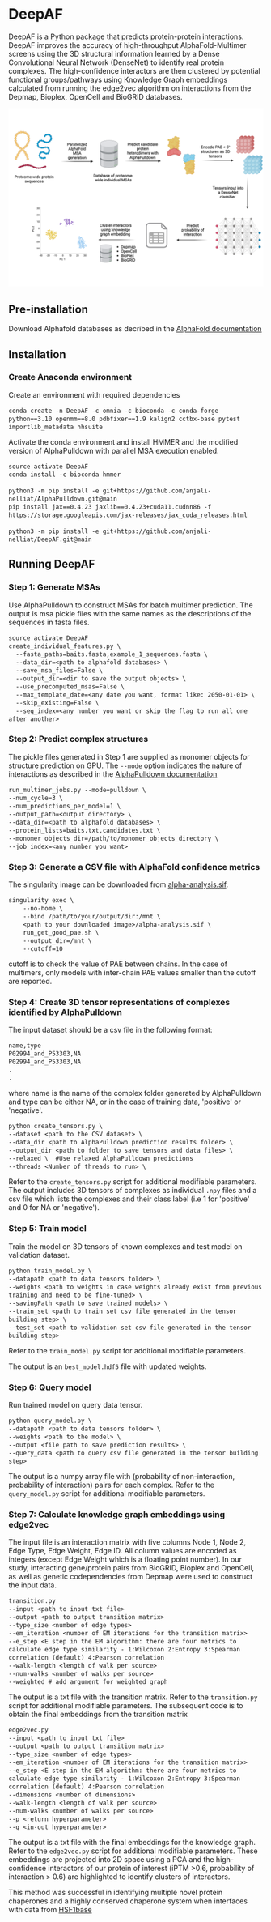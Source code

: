 # DeepAF
DeepAF is a Python package that predicts protein-protein interactions. DeepAF improves the accuracy of high-throughput AlphaFold-Multimer screens using the 3D structural information learned by a Dense Convolutional Neural Network (DenseNet) to identify real protein complexes. 
The high-confidence interactors are then clustered by potential functional groups/pathways using Knowledge Graph embeddings calculated from running the edge2vec algorithm on interactions from the Depmap, Bioplex, OpenCell and BioGRID databases.

![alt text](https://github.com/anjali-nelliat/DeepAF/blob/main/assets/DeepAF_workflow.png)

## Pre-installation
Download Alphafold databases as decribed in the [AlphaFold documentation](https://github.com/google-deepmind/alphafold)

## Installation
### Create Anaconda environment
Create an environment with required dependencies
```
conda create -n DeepAF -c omnia -c bioconda -c conda-forge python==3.10 openmm==8.0 pdbfixer==1.9 kalign2 cctbx-base pytest importlib_metadata hhsuite
```
Activate the conda environment and install HMMER and the modified version of AlphaPulldown with parallel MSA execution enabled.
```
source activate DeepAF
conda install -c bioconda hmmer

python3 -m pip install -e git+https://github.com/anjali-nelliat/AlphaPulldown.git@main
pip install jax==0.4.23 jaxlib==0.4.23+cuda11.cudnn86 -f https://storage.googleapis.com/jax-releases/jax_cuda_releases.html

python3 -m pip install -e git+https://github.com/anjali-nelliat/DeepAF.git@main

```

## Running DeepAF
### Step 1: Generate MSAs
Use AlphaPulldown to construct MSAs for batch multimer prediction. The output is msa pickle files with the same names as the descriptions of the sequences in fasta files.
```
source activate DeepAF
create_individual_features.py \
  --fasta_paths=baits.fasta,example_1_sequences.fasta \
  --data_dir=<path to alphafold databases> \
  --save_msa_files=False \
  --output_dir=<dir to save the output objects> \ 
  --use_precomputed_msas=False \
  --max_template_date=<any date you want, format like: 2050-01-01> \
  --skip_existing=False \
  --seq_index=<any number you want or skip the flag to run all one after another>
```

### Step 2: Predict complex structures
The pickle files generated in Step 1 are supplied as monomer objects for structure prediction on GPU. The ```--mode``` option indicates the nature of interactions as described in the [AlphaPulldown documentation](https://github.com/KosinskiLab/AlphaPulldown/tree/main)
```
run_multimer_jobs.py --mode=pulldown \
--num_cycle=3 \
--num_predictions_per_model=1 \
--output_path=<output directory> \ 
--data_dir=<path to alphafold databases> \ 
--protein_lists=baits.txt,candidates.txt \
--monomer_objects_dir=/path/to/monomer_objects_directory \
--job_index=<any number you want>
```

### Step 3: Generate a CSV file with AlphaFold confidence metrics
The singularity image can be downloaded from [alpha-analysis.sif](https://drive.google.com/file/d/1FzvFf9FaMG0_kZSHAHdnkxWq-K4pz4F7/view?usp=sharing). 
```
singularity exec \
    --no-home \
    --bind /path/to/your/output/dir:/mnt \
    <path to your downloaded image>/alpha-analysis.sif \
    run_get_good_pae.sh \
    --output_dir=/mnt \
    --cutoff=10
```
cutoff is to check the value of PAE between chains. In the case of multimers, only models with inter-chain PAE values smaller than the cutoff are reported.

### Step 4: Create 3D tensor representations of complexes identified by AlphaPulldown
The input dataset should be a csv file in the following format:
```
name,type
P02994_and_P53303,NA
P02994_and_P53303,NA
.
.
```
where name is the name of the complex folder generated by AlphaPulldown and type can be either NA, or in the case of training data, 'positive' or 'negative'.

```
python create_tensors.py \
--dataset <path to the CSV dataset> \
--data_dir <path to AlphaPulldown prediction results folder> \
--output_dir <path to folder to save tensors and data files> \
--relaxed \  #Use relaxed AlphaPulldown predictions
--threads <Number of threads to run> \
```
Refer to the ```create_tensors.py``` script for additional modifiable parameters.
The output includes 3D tensors of complexes as individual ```.npy``` files and a csv file which lists the complexes and their class label (i.e 1 for 'positive' and 0 for NA or 'negative'). 

### Step 5: Train model
Train the model on 3D tensors of known complexes and test model on validation dataset. 
```
python train_model.py \
--datapath <path to data tensors folder> \
--weights <path to weights in case weights already exist from previous training and need to be fine-tuned> \
--savingPath <path to save trained models> \
--train_set <path to train set csv file generated in the tensor building step> \
--test_set <path to validation set csv file generated in the tensor building step>
```
Refer to the ```train_model.py``` script for additional modifiable parameters.

The output is an ```best_model.hdf5``` file with updated weights.  

### Step 6: Query model
Run trained model on query data tensor.
```
python query_model.py \
--datapath <path to data tensors folder> \
--weights <path to the model> \
--output <file path to save prediction results> \
--query_data <path to query csv file generated in the tensor building step>
```
The output is a numpy array file with (probability of non-interaction, probability of interaction) pairs for each complex. Refer to the ```query_model.py``` script for additional modifiable parameters.

### Step 7: Calculate knowledge graph embeddings using edge2vec
The input file is an interaction matrix with five columns Node 1, Node 2, Edge Type, Edge Weight, Edge ID. All column values are encoded as integers (except Edge Weight which is a floating point number).
In our study, interacting gene/protein pairs from BioGRID, Bioplex and OpenCell, as well as genetic codependencies from Depmap were used to construct the input data.
```
transition.py
--input <path to input txt file>
--output <path to output transition matrix>
--type_size <number of edge types>
--em_iteration <number of EM iterations for the transition matrix>
--e_step <E step in the EM algorithm: there are four metrics to calculate edge type similarity - 1:Wilcoxon 2:Entropy 3:Spearman correlation (default) 4:Pearson correlation
--walk-length <length of walk per source>
--num-walks <number of walks per source>
--weighted # add argument for weighted graph
```
The output is a txt file with the transition matrix. Refer to the ```transition.py``` script for additional modifiable parameters. The subsequent code is to obtain the final embeddings from the transition matrix

```
edge2vec.py
--input <path to input txt file>
--output <path to output transition matrix>
--type_size <number of edge types>
--em_iteration <number of EM iterations for the transition matrix>
--e_step <E step in the EM algorithm: there are four metrics to calculate edge type similarity - 1:Wilcoxon 2:Entropy 3:Spearman correlation (default) 4:Pearson correlation
--dimensions <number of dimensions>
--walk-length <length of walk per source>
--num-walks <number of walks per source>
--p <return hyperparameter>
--q <in-out hyperparameter>
```
The output is a txt file with the final embeddings for the knowledge graph. Refer to the ```edge2vec.py``` script for additional modifiable parameters.
These embeddings are projected into 2D space using a PCA and the high-confidence interactors of our protein of interest (iPTM >0.6, probability of interaction > 0.6) are highlighted to identify clusters of interactors.

This method was successful in identifying multiple novel protein chaperones and a highly conserved chaperone system when interfaces with data from [HSF1base](https://hsf1base.org/)


